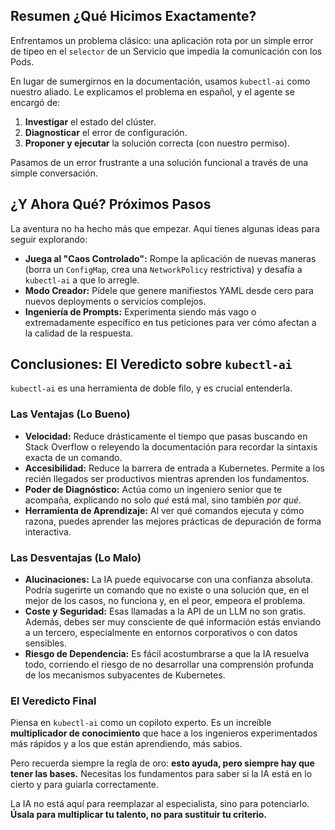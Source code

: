## Resumen ¿Qué Hicimos Exactamente?

Enfrentamos un problema clásico: una aplicación rota por un simple error de tipeo en el `selector` de un Servicio que impedía la comunicación con los Pods.

En lugar de sumergirnos en la documentación, usamos `kubectl-ai` como nuestro aliado. Le explicamos el problema en español, y el agente se encargó de:
1.  **Investigar** el estado del clúster.
2.  **Diagnosticar** el error de configuración.
3.  **Proponer y ejecutar** la solución correcta (con nuestro permiso).

Pasamos de un error frustrante a una solución funcional a través de una simple conversación.

## ¿Y Ahora Qué? Próximos Pasos

La aventura no ha hecho más que empezar. Aquí tienes algunas ideas para seguir explorando:

*   **Juega al "Caos Controlado":** Rompe la aplicación de nuevas maneras (borra un `ConfigMap`, crea una `NetworkPolicy` restrictiva) y desafía a `kubectl-ai` a que lo arregle.
*   **Modo Creador:** Pídele que genere manifiestos YAML desde cero para nuevos deployments o servicios complejos.
*   **Ingeniería de Prompts:** Experimenta siendo más vago o extremadamente específico en tus peticiones para ver cómo afectan a la calidad de la respuesta.

## Conclusiones: El Veredicto sobre `kubectl-ai`

`kubectl-ai` es una herramienta de doble filo, y es crucial entenderla.

### Las Ventajas (Lo Bueno)

*   **Velocidad:** Reduce drásticamente el tiempo que pasas buscando en Stack Overflow o releyendo la documentación para recordar la sintaxis exacta de un comando.
*   **Accesibilidad:** Reduce la barrera de entrada a Kubernetes. Permite a los recién llegados ser productivos mientras aprenden los fundamentos.
*   **Poder de Diagnóstico:** Actúa como un ingeniero senior que te acompaña, explicando no solo *qué* está mal, sino también *por qué*.
*   **Herramienta de Aprendizaje:** Al ver qué comandos ejecuta y cómo razona, puedes aprender las mejores prácticas de depuración de forma interactiva.

### Las Desventajas (Lo Malo)

*   **Alucinaciones:** La IA puede equivocarse con una confianza absoluta. Podría sugerirte un comando que no existe o una solución que, en el mejor de los casos, no funciona y, en el peor, empeora el problema.
*   **Coste y Seguridad:** Esas llamadas a la API de un LLM no son gratis. Además, debes ser muy consciente de qué información estás enviando a un tercero, especialmente en entornos corporativos o con datos sensibles.
*   **Riesgo de Dependencia:** Es fácil acostumbrarse a que la IA resuelva todo, corriendo el riesgo de no desarrollar una comprensión profunda de los mecanismos subyacentes de Kubernetes.

### El Veredicto Final

Piensa en `kubectl-ai` como un copiloto experto. Es un increíble **multiplicador de conocimiento** que hace a los ingenieros experimentados más rápidos y a los que están aprendiendo, más sabios.

Pero recuerda siempre la regla de oro: **esto ayuda, pero siempre hay que tener las bases.** Necesitas los fundamentos para saber si la IA está en lo cierto y para guiarla correctamente.

La IA no está aquí para reemplazar al especialista, sino para potenciarlo. **Úsala para multiplicar tu talento, no para sustituir tu criterio.**